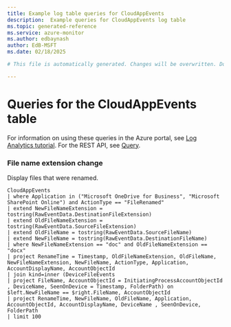 ```yaml
---
title: Example log table queries for CloudAppEvents
description:  Example queries for CloudAppEvents log table
ms.topic: generated-reference
ms.service: azure-monitor
ms.author: edbaynash
author: EdB-MSFT
ms.date: 02/18/2025

# This file is automatically generated. Changes will be overwritten. Do not change this file directly. 

---
```


# Queries for the CloudAppEvents table

For information on using these queries in the Azure portal, see [Log Analytics tutorial](/azure/azure-monitor/logs/log-analytics-tutorial). For the REST API, see [Query](/rest/api/loganalytics/query).


### File name extension change  


Display files that were renamed.  

```query
CloudAppEvents 
| where Application in ("Microsoft OneDrive for Business", "Microsoft SharePoint Online") and ActionType == "FileRenamed"
| extend NewFileNameExtension = tostring(RawEventData.DestinationFileExtension)
| extend OldFileNameExtension = tostring(RawEventData.SourceFileExtension)
| extend OldFileName = tostring(RawEventData.SourceFileName)
| extend NewFileName = tostring(RawEventData.DestinationFileName)
| where NewFileNameExtension == "doc" and OldFileNameExtension == "docx" 
| project RenameTime = Timestamp, OldFileNameExtension, OldFileName, NewFileNameExtension, NewFileName, ActionType, Application, AccountDisplayName, AccountObjectId
| join kind=inner (DeviceFileEvents 
| project FileName, AccountObjectId = InitiatingProcessAccountObjectId , DeviceName, SeenOnDevice = Timestamp, FolderPath) on $left.NewFileName == $right.FileName, AccountObjectId
| project RenameTime, NewFileName, OldFileName, Application, AccountObjectId, AccountDisplayName, DeviceName , SeenOnDevice, FolderPath 
| limit 100
```

